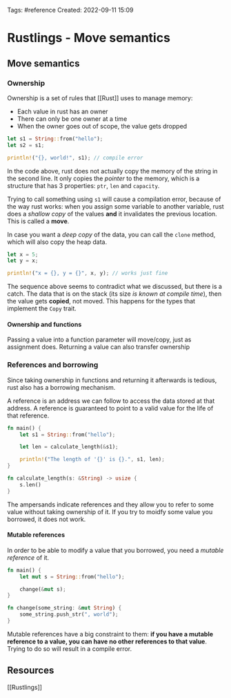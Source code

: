 Tags: #reference 
Created: 2022-09-11 15:09

# Rustlings - Move semantics
## Move semantics
### Ownership
Ownership is a set of rules that [[Rust]] uses to manage memory:
- Each value in rust has an owner
- There can only be one owner at a time
- When the owner goes out of scope, the value gets dropped

```rust
let s1 = String::from("hello");
let s2 = s1;  

println!("{}, world!", s1); // compile error
```

In the code above, rust does not actually copy the memory of the string in the second line. It only copies the *pointer* to the memory, which is a structure that has 3 properties: `ptr`, `len` and `capacity`.

Trying to call something using `s1` will cause a compilation error, because of the way rust works: when you assign some variable to another variable, rust does a *shallow copy* of the values **and** it invalidates the previous location. This is called a **move**.

In case you want a *deep copy* of the data, you can call the `clone` method, which will also copy the heap data.

```rust
let x = 5;
let y = x;

println!("x = {}, y = {}", x, y); // works just fine
```

The sequence above seems to contradict what we discussed, but there is a catch. The data that is on the stack (its size *is known at compile time*), then the value gets **copied**, not moved. This happens for the types that implement the `Copy` trait.

#### Ownership and functions
Passing a value into a function parameter will move/copy, just as assignment does. Returning a value can also transfer ownership

### References and borrowing
Since taking ownership in functions and returning it afterwards is tedious, rust also has a borrowing mechanism.

A reference is an address we can follow to access the data stored at that address. A reference is guaranteed to point to a valid value for the life of that reference.

```rust
fn main() {
    let s1 = String::from("hello");

    let len = calculate_length(&s1);

    println!("The length of '{}' is {}.", s1, len);
}

fn calculate_length(s: &String) -> usize {
    s.len()
}
```

The ampersands indicate references and they allow you to refer to some value without taking ownership of it. If you try to moidfy some value you borrowed, it does not work.

#### Mutable references
In order to be able to modify a value that you borrowed, you need a *mutable reference* of it.

```rust
fn main() {
    let mut s = String::from("hello");

    change(&mut s);
}

fn change(some_string: &mut String) {
    some_string.push_str(", world");
}
```

Mutable references have a big constraint to them: **if you have a mutable reference to a value, you can have no other references to that value**. Trying to do so will result in a compile error.

## Resources
[[Rustlings]]